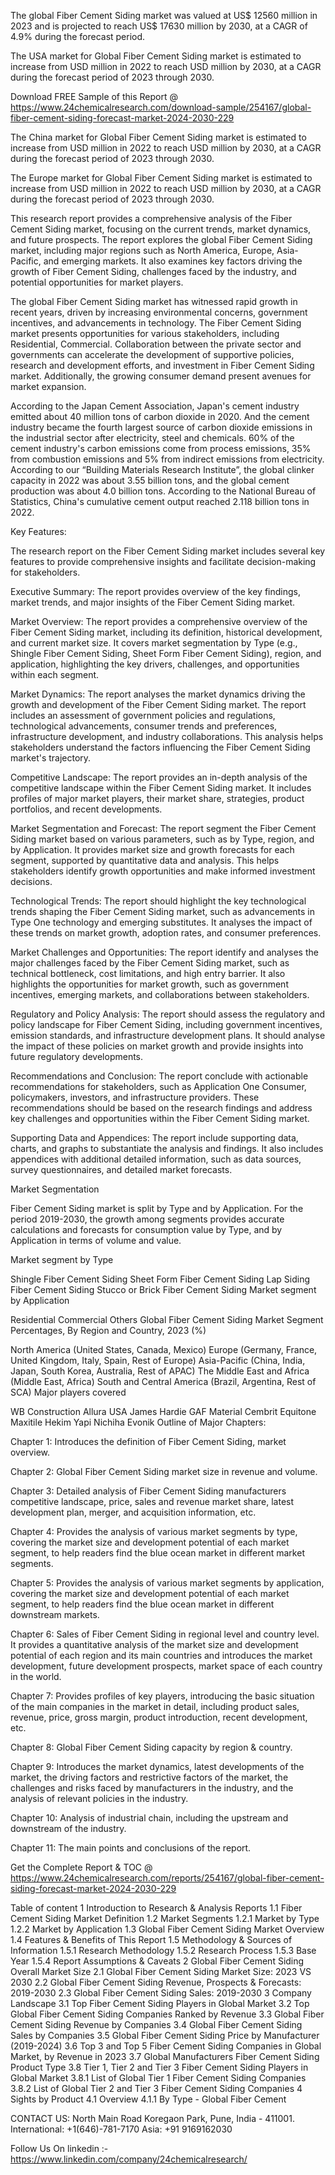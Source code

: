 The global Fiber Cement Siding market was valued at US$ 12560 million in 2023 and is projected to reach US$ 17630 million by 2030, at a CAGR of 4.9% during the forecast period.

The USA market for Global Fiber Cement Siding market is estimated to increase from USD million in 2022 to reach USD million by 2030, at a CAGR during the forecast period of 2023 through 2030.

Download FREE Sample of this Report @ https://www.24chemicalresearch.com/download-sample/254167/global-fiber-cement-siding-forecast-market-2024-2030-229

The China market for Global Fiber Cement Siding market is estimated to increase from USD million in 2022 to reach USD million by 2030, at a CAGR during the forecast period of 2023 through 2030.

The Europe market for Global Fiber Cement Siding  market is estimated to increase from USD million in 2022 to reach USD million by 2030, at a CAGR during the forecast period of 2023 through 2030.

This research report provides a comprehensive analysis of the Fiber Cement Siding market, focusing on the current trends, market dynamics, and future prospects. The report explores the global Fiber Cement Siding market, including major regions such as North America, Europe, Asia-Pacific, and emerging markets. It also examines key factors driving the growth of Fiber Cement Siding, challenges faced by the industry, and potential opportunities for market players.

The global Fiber Cement Siding market has witnessed rapid growth in recent years, driven by increasing environmental concerns, government incentives, and advancements in technology. The Fiber Cement Siding market presents opportunities for various stakeholders, including Residential, Commercial. Collaboration between the private sector and governments can accelerate the development of supportive policies, research and development efforts, and investment in Fiber Cement Siding market. Additionally, the growing consumer demand present avenues for market expansion.

According to the Japan Cement Association, Japan's cement industry emitted about 40 million tons of carbon dioxide in 2020. And the cement industry became the fourth largest source of carbon dioxide emissions in the industrial sector after electricity, steel and chemicals. 60% of the cement industry's carbon emissions come from process emissions, 35% from combustion emissions and 5% from indirect emissions from electricity. According to our “Building Materials Research Institute”, the global clinker capacity in 2022 was about 3.55 billion tons, and the global cement production was about 4.0 billion tons. According to the National Bureau of Statistics, China's cumulative cement output reached 2.118 billion tons in 2022.

Key Features:

The research report on the Fiber Cement Siding market includes several key features to provide comprehensive insights and facilitate decision-making for stakeholders.

Executive Summary: The report provides overview of the key findings, market trends, and major insights of the Fiber Cement Siding market.

Market Overview: The report provides a comprehensive overview of the Fiber Cement Siding market, including its definition, historical development, and current market size. It covers market segmentation by Type (e.g., Shingle Fiber Cement Siding, Sheet Form Fiber Cement Siding), region, and application, highlighting the key drivers, challenges, and opportunities within each segment.

Market Dynamics: The report analyses the market dynamics driving the growth and development of the Fiber Cement Siding market. The report includes an assessment of government policies and regulations, technological advancements, consumer trends and preferences, infrastructure development, and industry collaborations. This analysis helps stakeholders understand the factors influencing the Fiber Cement Siding market's trajectory.

Competitive Landscape: The report provides an in-depth analysis of the competitive landscape within the Fiber Cement Siding market. It includes profiles of major market players, their market share, strategies, product portfolios, and recent developments.

Market Segmentation and Forecast: The report segment the Fiber Cement Siding market based on various parameters, such as by Type, region, and by Application. It provides market size and growth forecasts for each segment, supported by quantitative data and analysis. This helps stakeholders identify growth opportunities and make informed investment decisions.

Technological Trends: The report should highlight the key technological trends shaping the Fiber Cement Siding market, such as advancements in Type One technology and emerging substitutes. It analyses the impact of these trends on market growth, adoption rates, and consumer preferences.

Market Challenges and Opportunities: The report identify and analyses the major challenges faced by the Fiber Cement Siding market, such as technical bottleneck, cost limitations, and high entry barrier. It also highlights the opportunities for market growth, such as government incentives, emerging markets, and collaborations between stakeholders.

Regulatory and Policy Analysis: The report should assess the regulatory and policy landscape for Fiber Cement Siding, including government incentives, emission standards, and infrastructure development plans. It should analyse the impact of these policies on market growth and provide insights into future regulatory developments.

Recommendations and Conclusion: The report conclude with actionable recommendations for stakeholders, such as Application One Consumer, policymakers, investors, and infrastructure providers. These recommendations should be based on the research findings and address key challenges and opportunities within the Fiber Cement Siding market.

Supporting Data and Appendices: The report include supporting data, charts, and graphs to substantiate the analysis and findings. It also includes appendices with additional detailed information, such as data sources, survey questionnaires, and detailed market forecasts.

Market Segmentation

Fiber Cement Siding market is split by Type and by Application. For the period 2019-2030, the growth among segments provides accurate calculations and forecasts for consumption value by Type, and by Application in terms of volume and value.

Market segment by Type

Shingle Fiber Cement Siding
Sheet Form Fiber Cement Siding
Lap Siding Fiber Cement Siding
Stucco or Brick Fiber Cement Siding
Market segment by Application

Residential
Commercial
Others
Global Fiber Cement Siding Market Segment Percentages, By Region and Country, 2023 (%)

North America (United States, Canada, Mexico)
Europe (Germany, France, United Kingdom, Italy, Spain, Rest of Europe)
Asia-Pacific (China, India, Japan, South Korea, Australia, Rest of APAC)
The Middle East and Africa (Middle East, Africa)
South and Central America (Brazil, Argentina, Rest of SCA)
Major players covered

WB Construction
Allura USA
James Hardie
GAF Material
Cembrit
Equitone
Maxitile
Hekim Yapi
Nichiha
Evonik
Outline of Major Chapters:

Chapter 1: Introduces the definition of Fiber Cement Siding, market overview.

Chapter 2: Global Fiber Cement Siding market size in revenue and volume.

Chapter 3: Detailed analysis of Fiber Cement Siding manufacturers competitive landscape, price, sales and revenue market share, latest development plan, merger, and acquisition information, etc.

Chapter 4: Provides the analysis of various market segments by type, covering the market size and development potential of each market segment, to help readers find the blue ocean market in different market segments.

Chapter 5: Provides the analysis of various market segments by application, covering the market size and development potential of each market segment, to help readers find the blue ocean market in different downstream markets.

Chapter 6: Sales of Fiber Cement Siding in regional level and country level. It provides a quantitative analysis of the market size and development potential of each region and its main countries and introduces the market development, future development prospects, market space of each country in the world.

Chapter 7: Provides profiles of key players, introducing the basic situation of the main companies in the market in detail, including product sales, revenue, price, gross margin, product introduction, recent development, etc.

Chapter 8: Global Fiber Cement Siding capacity by region & country.

Chapter 9: Introduces the market dynamics, latest developments of the market, the driving factors and restrictive factors of the market, the challenges and risks faced by manufacturers in the industry, and the analysis of relevant policies in the industry.

Chapter 10: Analysis of industrial chain, including the upstream and downstream of the industry.

Chapter 11: The main points and conclusions of the report.

Get the Complete Report & TOC @ https://www.24chemicalresearch.com/reports/254167/global-fiber-cement-siding-forecast-market-2024-2030-229

Table of content
1 Introduction to Research & Analysis Reports
1.1 Fiber Cement Siding Market Definition
1.2 Market Segments
1.2.1 Market by Type
1.2.2 Market by Application
1.3 Global Fiber Cement Siding Market Overview
1.4 Features & Benefits of This Report
1.5 Methodology & Sources of Information
1.5.1 Research Methodology
1.5.2 Research Process
1.5.3 Base Year
1.5.4 Report Assumptions & Caveats
2 Global Fiber Cement Siding Overall Market Size
2.1 Global Fiber Cement Siding Market Size: 2023 VS 2030
2.2 Global Fiber Cement Siding Revenue, Prospects & Forecasts: 2019-2030
2.3 Global Fiber Cement Siding Sales: 2019-2030
3 Company Landscape
3.1 Top Fiber Cement Siding Players in Global Market
3.2 Top Global Fiber Cement Siding Companies Ranked by Revenue
3.3 Global Fiber Cement Siding Revenue by Companies
3.4 Global Fiber Cement Siding Sales by Companies
3.5 Global Fiber Cement Siding Price by Manufacturer (2019-2024)
3.6 Top 3 and Top 5 Fiber Cement Siding Companies in Global Market, by Revenue in 2023
3.7 Global Manufacturers Fiber Cement Siding Product Type
3.8 Tier 1, Tier 2 and Tier 3 Fiber Cement Siding Players in Global Market
3.8.1 List of Global Tier 1 Fiber Cement Siding Companies
3.8.2 List of Global Tier 2 and Tier 3 Fiber Cement Siding Companies
4 Sights by Product
4.1 Overview
4.1.1 By Type - Global Fiber Cement

CONTACT US:
North Main Road Koregaon Park, Pune, India - 411001.
International: +1(646)-781-7170
Asia: +91 9169162030

Follow Us On linkedin :- https://www.linkedin.com/company/24chemicalresearch/
